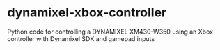 # dynamixel-xbox-controller
Python code for controlling a DYNAMIXEL XM430-W350 using an Xbox controller with Dynamixel SDK and gamepad inputs
